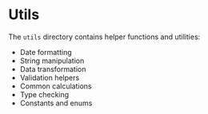 # Utils

The `utils` directory contains helper functions and utilities:
- Date formatting
- String manipulation
- Data transformation
- Validation helpers
- Common calculations
- Type checking
- Constants and enums